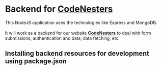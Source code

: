 # Backend for [CodeNesters](https://codenesters.vercel.app/)
This NodeJS application uses the technologies like Express and MongoDB. <br> <br>
It will work as a backend for our website [**CodeNesters**](https://codenesters.vercel.app/) to deal with form submissions, authentication and data, data fetching, etc.

## Installing backend resources for development using package.json
